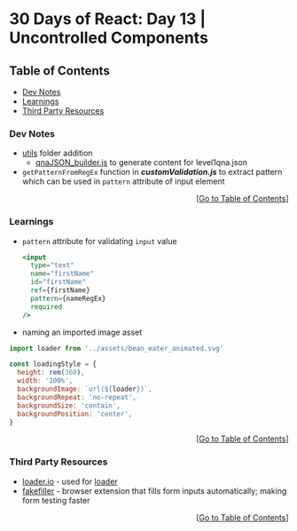 <!-- omit in toc -->
# 30 Days of React: Day 13 | Uncontrolled Components

<!-- omit in toc -->
## Table of Contents
- [Dev Notes](#dev-notes)
- [Learnings](#learnings)
- [Third Party Resources](#third-party-resources)

### Dev Notes
* [utils](./src/utils/) folder addition
  * [qnaJSON_builder.js](./src/utils/qnaJSON_builder.js) to generate content for level1qna.json
* `getPatternFromRegEx` function in ***customValidation.js*** to extract pattern which can be used in `pattern` attribute of input element

<div align="right">[<a href="#table-of-contents">Go to Table of Contents</a>]</div>

### Learnings
* `pattern` attribute for validating `input` value
  ```jsx
  <input
    type="text"
    name="firstName"
    id="firstName"
    ref={firstName}
    pattern={nameRegEx}
    required
  />
  ```
* naming an imported image asset
```js
import loader from '../assets/bean_eater_animated.svg'

const loadingStyle = {
  height: rem(360),
  width: '100%',
  backgroundImage: `url(${loader})`,
  backgroundRepeat: 'no-repeat',
  backgroundSize: 'contain',
  backgroundPosition: 'center',
}
```

<div align="right">[<a href="#table-of-contents">Go to Table of Contents</a>]</div>

### Third Party Resources
* [loader.io](https://loader.io) - used for [loader](./src/assets/bean_eater_animated.svg)
* [fakefiller](https://fakefiller.com/) - browser extension that fills form inputs automatically; making form testing faster

<div align="right">[<a href="#table-of-contents">Go to Table of Contents</a>]</div>
